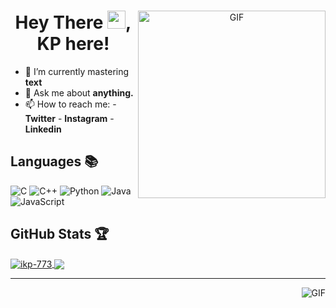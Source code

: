 <div align="center">
<img align="right" alt="GIF" height="300px" src="https://blog.insaid.co/wp-content/uploads/2020/01/Coding.gif"/>

# Hey There <img src="https://media.tenor.com/images/822fb670841c6f6582fefbb82e338a50/tenor.gif" width="29px">, KP here!
</div>

- 🌱 I’m currently mastering **text**
- 💬 Ask me about **anything.**
- 📫 How to reach me: 
          - **Twitter** 
          - **Instagram**
          - **Linkedin**
         
## Languages 📚 

![C](https://img.shields.io/badge/-C-000?style=flat&logo=C)
![C++](https://img.shields.io/badge/-C++-000?style=flat&logo=C%2B%2B&logoColor=00599C)
![Python](https://img.shields.io/badge/-Python-000?style=flat&logo=python)
![Java](https://img.shields.io/badge/-Java-000?style=flat&logo=Java&logoColor=007396)
![JavaScript](https://img.shields.io/badge/-JavaScript-000?style=flat&logo=javascript)

##  GitHub Stats 🏆
<a href="https://github.com/ikp-773">
  <img align="center" src="https://github-readme-stats.vercel.app/api?username=ikp-773"&show_icons=true&theme=tokyonight&icon_color=6392DF&hide=prs" alt="ikp-773"'s GitHub Stats" />
</a> 
<a href="https://github.com/ikp-773"">
  <img align="center" src="https://github-readme-stats.vercel.app/api/top-langs/?username=ikp-773"&&layout=compact&show_icons=true&theme=tokyonight&icon_color=6392DF&hide=prs" />
</a>

 ---
 
<img align="right" alt="GIF" src="https://github4life.herokuapp.com/ikp-773.gif" />


